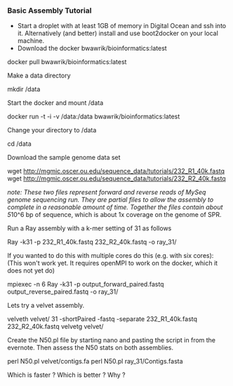 ### Basic Assembly Tutorial

- Start a droplet with at least 1GB of memory in Digital Ocean and ssh into it. Alternatively (and better) install and use boot2docker on your local machine.
- Download the docker bwawrik/bioinformatics:latest

docker pull bwawrik/bioinformatics:latest

Make a data directory

mkdir /data

Start the docker and mount /data

docker run -t -i -v /data:/data bwawrik/bioinformatics:latest

Change your directory to /data

cd /data

Download the sample genome data set

wget http://mgmic.oscer.ou.edu/sequence_data/tutorials/232_R1_40k.fastq
wget http://mgmic.oscer.ou.edu/sequence_data/tutorials/232_R2_40k.fastq

*note: These two files represent forward and reverse reads of MySeq genome sequencing run. They are partial files to allow the assembly to complete in a reasonable amount of time. Together the files contain about 5*10^6 bp of sequence, which is about 1x coverage on the genome of SPR.

Run a Ray assembly with a k-mer setting of 31 as follows

Ray -k31 -p 232_R1_40k.fastq 232_R2_40k.fastq -o ray_31/

If you wanted to do this with multiple cores do this (e.g. with six cores):
(This won't work yet. It requires openMPI to work on the docker, which it does not yet do)

mpiexec -n 6 Ray -k31 -p output_forward_paired.fastq output_reverse_paired.fastq -o ray_31/

Lets try a velvet assembly.

velveth velvet/ 31 -shortPaired -fastq -separate 232_R1_40k.fastq 232_R2_40k.fastq
velvetg velvet/

Create the N50.pl file by starting nano and pasting the script in from the evernote. Then assess the N50 stats on both assemblies.

perl N50.pl velvet/contigs.fa
perl N50.pl ray_31/Contigs.fasta

Which is faster ? Which is better ? Why ?
